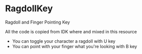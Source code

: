 # RagdollKey
Ragdoll and Finger Pointing Key

All the code is copied from IDK where and mixed in this resource

- You can toggle your character a ragdoll with U key
- You can point with your finger what you're looking with B key
